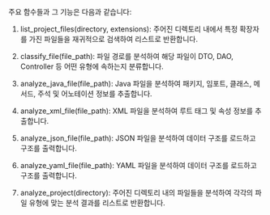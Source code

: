 주요 함수들과 그 기능은 다음과 같습니다:

1. list_project_files(directory, extensions): 주어진 디렉토리 내에서 특정 확장자를 가진 파일들을 재귀적으로 검색하여 리스트로 반환합니다.


2. classify_file(file_path): 파일 경로를 분석하여 해당 파일이 DTO, DAO, Controller 등 어떤 유형에 속하는지 분류합니다.


3. analyze_java_file(file_path): Java 파일을 분석하여 패키지, 임포트, 클래스, 메서드, 주석 및 어노테이션 정보를 추출합니다.


4. analyze_xml_file(file_path): XML 파일을 분석하여 루트 태그 및 속성 정보를 추출합니다.


5. analyze_json_file(file_path): JSON 파일을 분석하여 데이터 구조를 로드하고 구조를 출력합니다.


6. analyze_yaml_file(file_path): YAML 파일을 분석하여 데이터 구조를 로드하고 구조를 출력합니다.


7. analyze_project(directory): 주어진 디렉토리 내의 파일들을 분석하여 각각의 파일 유형에 맞는 분석 결과를 리스트로 반환합니다.



